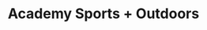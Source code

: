 ---
title: "Academy Sports + Outdoors"
url: /houston/academy-sports-outdoors-cypress-creek-parkway/
shop: Sport
---